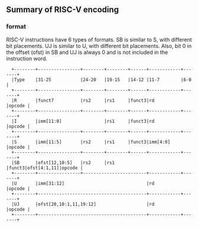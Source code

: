 ## Summary of RISC-V encoding

### format

RISC-V instructions have 6 types of formats. SB is similar to S, with different
bit placements. UJ is similar to U, with different bit placements. Also, bit 0
in the offset (ofst) in SB and UJ is always 0 and is not included in the
instruction word. 

```
  +--------+----------------+--------+--------+------+------------+-------+
  |Type    |31-25           |24-20   |19-15   |14-12 |11-7        |6-0    |
  +--------+----------------+--------+--------+------+------------+-------+
  |R       |funct7          |rs2     |rs1     |funct3|rd          |opcode |
  +--------+----------------+--------+--------+------+------------+-------+
  |I       |imm[11:0]                |rs1     |funct3|rd          |opcode |
  +--------+----------------+--------+--------+------+------------+-------+
  |S       |imm[11:5]       |rs2     |rs1     |funct3|imm[4:0]    |opcode |
  +--------+----------------+--------+--------+------+------------+-------+
  |SB      |ofst[12,10:5]   |rs2     |rs1     |funct3|ofst[4:1,11]|opcode |
  +--------+----------------+------------------------+------------+-------+
  |U       |imm[31:12]                               |rd          |opcode |
  +--------+-----------------------------------------+------------+-------+
  |UJ      |ofst[20,10:1,11,19:12]                   |rd          |opcode |
  +--------+-----------------------------------------+------------+-------+
```
